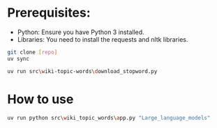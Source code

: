 # Prerequisites:

- Python: Ensure you have Python 3 installed.
- Libraries: You need to install the requests and nltk libraries.

```bash
git clone [repo]
uv sync
```

```bash
uv run src\wiki-topic-words\download_stopword.py
```

# How to use

```bash
uv run python src\wiki_topic_words\app.py "Large_language_models"
```
